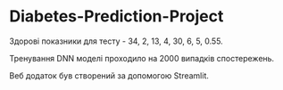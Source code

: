 # Diabetes-Prediction-Project

Здорові показники для тесту -  34, 2, 13, 4, 30, 6, 5, 0.55.

Тренування DNN моделі проходило на 2000 випадків спостережень. 

Веб додаток був створений за допомогою Streamlit. 
